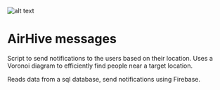 ![alt text](https://www.airhive.it/assets/img/logo.svg)

# AirHive messages
Script to send notifications to the users based on their location.
Uses a Voronoi diagram to efficiently find people near a target location.

Reads data from a sql database, send notifications using Firebase.
